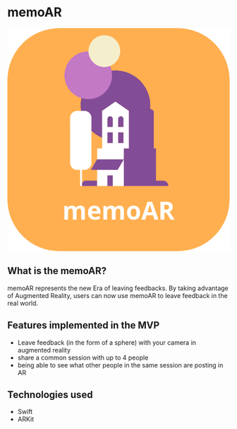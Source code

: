 # memoAR
<div style="text-align:center"><img src="./CollaborativeSession/Assets.xcassets/logo.imageset/Image.png" /></div>

## What is the memoAR? 

memoAR represents the new Era of leaving feedbacks. By taking advantage of Augmented Reality, users can now use memoAR to leave feedback in the real world.

## Features implemented in the MVP

* Leave feedback (in the form of a sphere) with your camera in augmented reality
* share a common session with up to 4 people
* being able to see what other people in the same session are posting in AR
 
## Technologies used
* Swift
* ARKit
